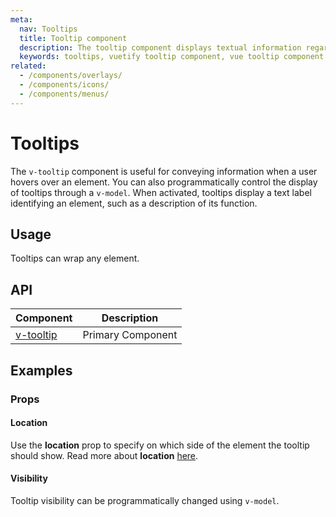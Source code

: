 ```yaml
---
meta:
  nav: Tooltips
  title: Tooltip component
  description: The tooltip component displays textual information regarding the element it is attached to.
  keywords: tooltips, vuetify tooltip component, vue tooltip component
related:
  - /components/overlays/
  - /components/icons/
  - /components/menus/
---
```


# Tooltips

The `v-tooltip` component is useful for conveying information when a user hovers over an element. You can also programmatically control the display of tooltips through a `v-model`. When activated, tooltips display a text label identifying an element, such as a description of its function.

## Usage

Tooltips can wrap any element.

<usage name="v-tooltip" />

<entry />

## API

| Component | Description |
| - | - |
| [v-tooltip](/api/v-tooltip/) | Primary Component |

<api-inline hide-links />

## Examples

### Props

#### Location

Use the **location** prop to specify on which side of the element the tooltip should show. Read more about **location** [here](/components/overlays/#location).

<example file="v-tooltip/prop-location" />

<!-- TODO: not supported
#### Color

Tooltip color can be set with the `color` prop.

<example file="v-tooltip/prop-color" />
-->

#### Visibility

Tooltip visibility can be programmatically changed using `v-model`.

<example file="v-tooltip/prop-visibility" />
